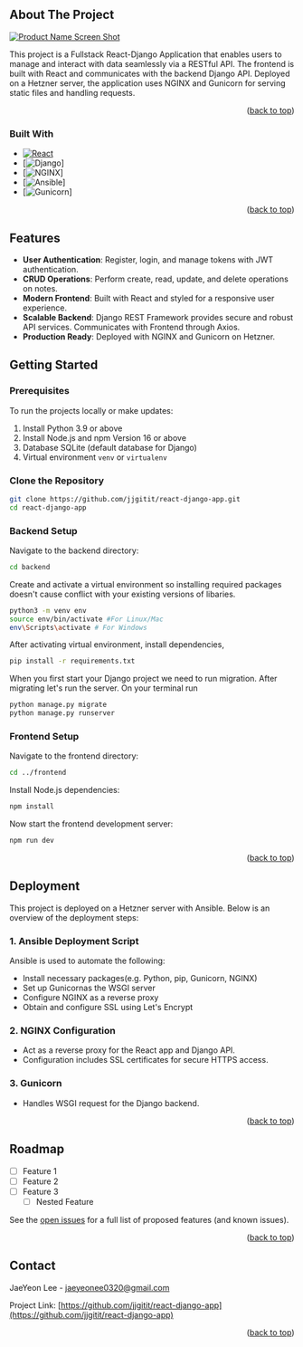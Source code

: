 
<!-- ABOUT THE PROJECT -->
## About The Project

[![Product Name Screen Shot][product-screenshot]](https://example.com)

This project is a Fullstack React-Django Application that enables users to manage and interact with data seamlessly via a RESTful API. The frontend is built with React and communicates with the backend Django API. Deployed on a Hetzner server, the application uses NGINX and Gunicorn for serving static files and handling requests.
<p align="right">(<a href="#readme-top">back to top</a>)</p>



### Built With

* [![React][React.js]][React-url]
* [![Django]]
* [![NGINX]]
* [![Ansible]]
* [![Gunicorn]]

<p align="right">(<a href="#readme-top">back to top</a>)</p>

## Features

- **User Authentication**: Register, login, and manage tokens with JWT authentication.
- **CRUD Operations**: Perform create, read, update, and delete operations on notes.
- **Modern Frontend**: Built with React and styled for a responsive user experience.
- **Scalable Backend**: Django REST Framework provides secure and robust API services. Communicates with Frontend through Axios.
- **Production Ready**: Deployed with NGINX and Gunicorn on Hetzner.

<!-- GETTING STARTED -->
## Getting Started

### Prerequisites

To run the projects locally or make updates:
1. Install Python 3.9 or above
2. Install Node.js and npm Version 16 or above
3. Database SQLite (default database for Django)
4. Virtual environment `venv` or `virtualenv`

### Clone the Repository
```bash
git clone https://github.com/jjgitit/react-django-app.git
cd react-django-app
```

### Backend Setup
Navigate to the backend directory:
```bash
cd backend
```
Create and activate a virtual environment so installing required packages doesn't cause conflict with your existing versions of libaries.
```bash
python3 -m venv env
source env/bin/activate #For Linux/Mac
env\Scripts\activate # For Windows
```
After activating virtual environment, install dependencies,
```bash
pip install -r requirements.txt
```
When you first start your Django project we need to run migration. After migrating let's run the server. On your terminal run
```bash
python manage.py migrate
python manage.py runserver
```
### Frontend Setup
Navigate to the frontend directory:
```bash
cd ../frontend
```
Install Node.js dependencies:
```bash
npm install
```
Now start the frontend development server:
```bash
npm run dev
```

<p align="right">(<a href="#readme-top">back to top</a>)</p>



<!-- USAGE EXAMPLES -->
## Deployment
This project is deployed on a Hetzner server with Ansible. Below is an overview of the deployment steps:
### 1. Ansible Deployment Script
Ansible is used to automate the following:
- Install necessary packages(e.g. Python, pip, Gunicorn, NGINX)
- Set up Gunicornas the WSGI server
- Configure NGINX as a reverse proxy
- Obtain and configure SSL using Let's Encrypt
### 2. NGINX Configuration
- Act as a reverse proxy for the React app and Django API.
- Configuration includes SSL certificates for secure HTTPS access.
### 3. Gunicorn
- Handles WSGI request for the Django backend.

<p align="right">(<a href="#readme-top">back to top</a>)</p>



<!-- ROADMAP -->
## Roadmap

- [ ] Feature 1
- [ ] Feature 2
- [ ] Feature 3
    - [ ] Nested Feature

See the [open issues](https://github.com/jjgitit/react-django-app/issues) for a full list of proposed features (and known issues).

<p align="right">(<a href="#readme-top">back to top</a>)</p>


<!-- CONTACT -->
## Contact

JaeYeon Lee - jaeyeonee0320@gmail.com

Project Link: [https://github.com/jjgitit/react-django-app](https://github.com/jjgitit/react-django-app)

<p align="right">(<a href="#readme-top">back to top</a>)</p>


<!-- MARKDOWN LINKS & IMAGES -->
<!-- https://www.markdownguide.org/basic-syntax/#reference-style-links -->
[contributors-shield]: https://img.shields.io/github/contributors/jjgitit/react-django-app.svg?style=for-the-badge
[contributors-url]: https://github.com/jjgitit/react-django-app/graphs/contributors
[forks-shield]: https://img.shields.io/github/forks/jjgitit/react-django-app.svg?style=for-the-badge
[forks-url]: https://github.com/jjgitit/react-django-app/network/members
[stars-shield]: https://img.shields.io/github/stars/jjgitit/react-django-app.svg?style=for-the-badge
[stars-url]: https://github.com/jjgitit/react-django-app/stargazers
[issues-shield]: https://img.shields.io/github/issues/jjgitit/react-django-app.svg?style=for-the-badge
[issues-url]: https://github.com/jjgitit/react-django-app/issues
[license-shield]: https://img.shields.io/github/license/jjgitit/react-django-app.svg?style=for-the-badge
[license-url]: https://github.com/jjgitit/react-django-app/blob/master/LICENSE.txt
[linkedin-shield]: https://img.shields.io/badge/-LinkedIn-black.svg?style=for-the-badge&logo=linkedin&colorB=555
[linkedin-url]: https://linkedin.com/in/linkedin_username
[product-screenshot]: images/screenshot.png
[Next.js]: https://img.shields.io/badge/next.js-000000?style=for-the-badge&logo=nextdotjs&logoColor=white
[Next-url]: https://nextjs.org/
[React.js]: https://img.shields.io/badge/React-20232A?style=for-the-badge&logo=react&logoColor=61DAFB
[React-url]: https://reactjs.org/
[Vue.js]: https://img.shields.io/badge/Vue.js-35495E?style=for-the-badge&logo=vuedotjs&logoColor=4FC08D
[Vue-url]: https://vuejs.org/
[Angular.io]: https://img.shields.io/badge/Angular-DD0031?style=for-the-badge&logo=angular&logoColor=white
[Angular-url]: https://angular.io/
[Svelte.dev]: https://img.shields.io/badge/Svelte-4A4A55?style=for-the-badge&logo=svelte&logoColor=FF3E00
[Svelte-url]: https://svelte.dev/
[Laravel.com]: https://img.shields.io/badge/Laravel-FF2D20?style=for-the-badge&logo=laravel&logoColor=white
[Laravel-url]: https://laravel.com
[Bootstrap.com]: https://img.shields.io/badge/Bootstrap-563D7C?style=for-the-badge&logo=bootstrap&logoColor=white
[Bootstrap-url]: https://getbootstrap.com
[JQuery.com]: https://img.shields.io/badge/jQuery-0769AD?style=for-the-badge&logo=jquery&logoColor=white
[JQuery-url]: https://jquery.com 
[Django]: https://img.shields.io/badge/Django-092E20?style=for-the-badge&logo=django&logoColor=white
[Ansible]: https://img.shields.io/badge/Ansible-EE0000?style=for-the-badge&logo=ansible&logoColor=white
[NGINX]: https://img.shields.io/badge/NGINX-009639?style=for-the-badge&logo=nginx&logoColor=white
[Gunicorn]: https://img.shields.io/badge/Gunicorn-499848?style=for-the-badge&logo=gunicorn&logoColor=white

